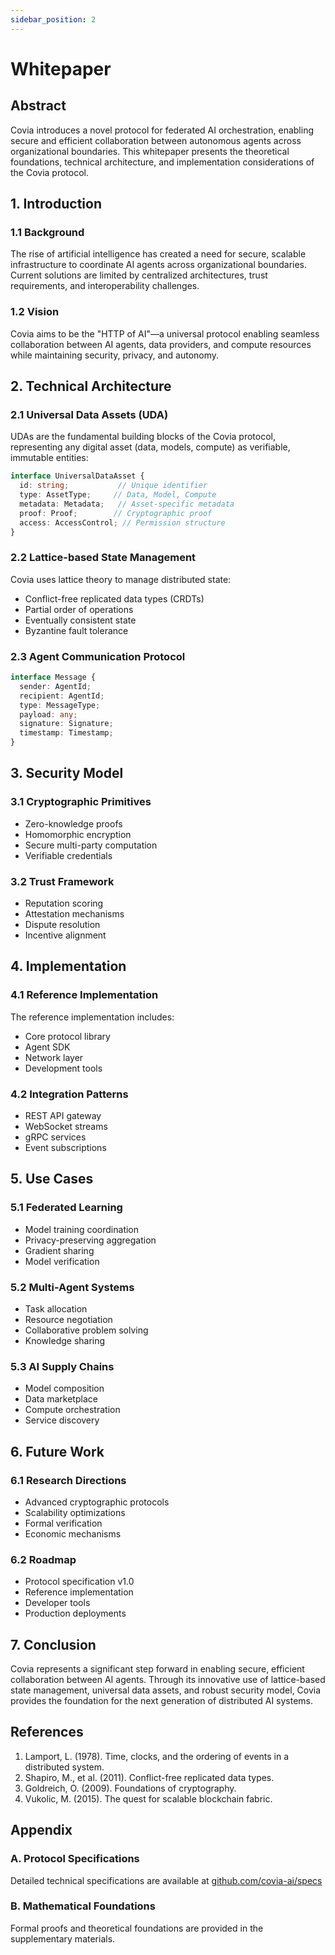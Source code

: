 ```yaml
---
sidebar_position: 2
---
```


# Whitepaper

## Abstract

Covia introduces a novel protocol for federated AI orchestration, enabling secure and efficient collaboration between autonomous agents across organizational boundaries. This whitepaper presents the theoretical foundations, technical architecture, and implementation considerations of the Covia protocol.

## 1. Introduction

### 1.1 Background
The rise of artificial intelligence has created a need for secure, scalable infrastructure to coordinate AI agents across organizational boundaries. Current solutions are limited by centralized architectures, trust requirements, and interoperability challenges.

### 1.2 Vision
Covia aims to be the "HTTP of AI"—a universal protocol enabling seamless collaboration between AI agents, data providers, and compute resources while maintaining security, privacy, and autonomy.

## 2. Technical Architecture

### 2.1 Universal Data Assets (UDA)

UDAs are the fundamental building blocks of the Covia protocol, representing any digital asset (data, models, compute) as verifiable, immutable entities:

```typescript
interface UniversalDataAsset {
  id: string;           // Unique identifier
  type: AssetType;     // Data, Model, Compute
  metadata: Metadata;   // Asset-specific metadata
  proof: Proof;        // Cryptographic proof
  access: AccessControl; // Permission structure
}
```

### 2.2 Lattice-based State Management

Covia uses lattice theory to manage distributed state:

- Conflict-free replicated data types (CRDTs)
- Partial order of operations
- Eventually consistent state
- Byzantine fault tolerance

### 2.3 Agent Communication Protocol

```typescript
interface Message {
  sender: AgentId;
  recipient: AgentId;
  type: MessageType;
  payload: any;
  signature: Signature;
  timestamp: Timestamp;
}
```

## 3. Security Model

### 3.1 Cryptographic Primitives
- Zero-knowledge proofs
- Homomorphic encryption
- Secure multi-party computation
- Verifiable credentials

### 3.2 Trust Framework
- Reputation scoring
- Attestation mechanisms
- Dispute resolution
- Incentive alignment

## 4. Implementation

### 4.1 Reference Implementation
The reference implementation includes:
- Core protocol library
- Agent SDK
- Network layer
- Development tools

### 4.2 Integration Patterns
- REST API gateway
- WebSocket streams
- gRPC services
- Event subscriptions

## 5. Use Cases

### 5.1 Federated Learning
- Model training coordination
- Privacy-preserving aggregation
- Gradient sharing
- Model verification

### 5.2 Multi-Agent Systems
- Task allocation
- Resource negotiation
- Collaborative problem solving
- Knowledge sharing

### 5.3 AI Supply Chains
- Model composition
- Data marketplace
- Compute orchestration
- Service discovery

## 6. Future Work

### 6.1 Research Directions
- Advanced cryptographic protocols
- Scalability optimizations
- Formal verification
- Economic mechanisms

### 6.2 Roadmap
- Protocol specification v1.0
- Reference implementation
- Developer tools
- Production deployments

## 7. Conclusion

Covia represents a significant step forward in enabling secure, efficient collaboration between AI agents. Through its innovative use of lattice-based state management, universal data assets, and robust security model, Covia provides the foundation for the next generation of distributed AI systems.

## References

1. Lamport, L. (1978). Time, clocks, and the ordering of events in a distributed system.
2. Shapiro, M., et al. (2011). Conflict-free replicated data types.
3. Goldreich, O. (2009). Foundations of cryptography.
4. Vukolic, M. (2015). The quest for scalable blockchain fabric.

## Appendix

### A. Protocol Specifications
Detailed technical specifications are available at [github.com/covia-ai/specs](https://github.com/covia-ai/specs)

### B. Mathematical Foundations
Formal proofs and theoretical foundations are provided in the supplementary materials. 